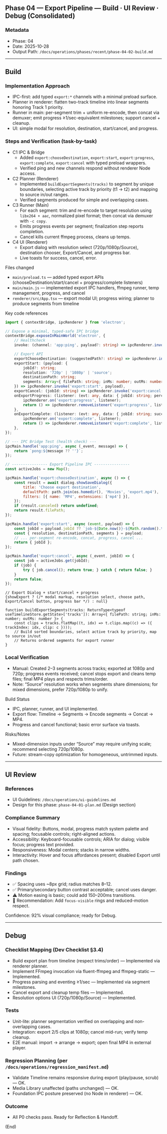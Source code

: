 ## Phase 04 — Export Pipeline — Build · UI Review · Debug (Consolidated)

### Metadata
- Phase: 04
- Date: 2025-10-28
- Output Path: `/docs/operations/phases/recent/phase-04-02-build.md`

---

## Build

### Implementation Approach
- IPC-first: add typed `export:*` channels with a minimal preload surface.
- Planner in renderer: flatten two-track timeline into linear segments honoring Track 1 priority.
- Runner in main: per-segment trim + uniform re-encode, then concat via demuxer; emit progress ≥1/sec-equivalent milestones; support cancel + cleanup.
- UI: simple modal for resolution, destination, start/cancel, and progress.

### Steps and Verification (task-by-task)
- C1 IPC & Bridge
  - Added `export:chooseDestination`, `export:start`, `export:progress`, `export:complete`, `export:cancel` with typed preload wrappers.
  - Verified ping and new channels respond without renderer Node access.
- C2 Planner (Renderer)
  - Implemented `buildExportSegments(tracks)` to segment by unique boundaries, selecting active track by priority (t1 → t2) and mapping to source in/out ranges.
  - Verified segments produced for simple and overlapping cases.
- C3 Runner (Main)
  - For each segment: trim and re-encode to target resolution using `libx264 + aac`, normalized pixel format; then concat via demuxer with `-c copy`.
  - Emits progress events per segment; finalization step reports completion.
  - Cancel kills current ffmpeg process, cleans up temps.
- C4 UI (Renderer)
  - Export dialog with resolution select (720p/1080p/Source), destination chooser, Export/Cancel, and progress bar.
  - Live toasts for success, cancel, error.

<!-- BEGIN:BUILD_IMPLEMENTATION -->
Files changed
- `main/preload.ts` — added typed export APIs (chooseDestination/start/cancel + progress/complete listeners)
- `main/main.js` — implemented export IPC handlers, ffmpeg runner, temp management, progress, and cancel
- `renderer/src/App.tsx` — export modal UI; progress wiring; planner to produce segments from timeline

Key code references

```1:33:/Users/matthewbarge/DevProjects/clipforge/main/preload.ts
import { contextBridge, ipcRenderer } from 'electron';

// Expose a minimal, typed-safe IPC bridge
contextBridge.exposeInMainWorld('electron', {
    // Healthcheck
    invoke: (channel: 'app:ping', payload?: string) => ipcRenderer.invoke(channel, payload),

    // Export API
    exportChooseDestination: (suggestedPath?: string) => ipcRenderer.invoke('export:chooseDestination', suggestedPath),
    exportStart: (payload: {
        jobId?: string;
        resolution: '720p' | '1080p' | 'source';
        destinationPath: string;
        segments: Array<{ filePath: string; inMs: number; outMs: number }>;
    }) => ipcRenderer.invoke('export:start', payload),
    exportCancel: (jobId: string) => ipcRenderer.invoke('export:cancel', jobId),
    onExportProgress: (listener: (evt: any, data: { jobId: string; percent: number; status?: string; etaSeconds?: number }) => void) => {
        ipcRenderer.on('export:progress', listener);
        return () => ipcRenderer.removeListener('export:progress', listener);
    },
    onExportComplete: (listener: (evt: any, data: { jobId: string; success: boolean; outputPath?: string; error?: string }) => void) => {
        ipcRenderer.on('export:complete', listener);
        return () => ipcRenderer.removeListener('export:complete', listener);
    },
});
```

```71:170:/Users/matthewbarge/DevProjects/clipforge/main/main.js
// --- IPC Bridge Test (health check) ---
ipcMain.handle('app:ping', async (_event, message) => {
    return `pong:${message ?? ''}`;
});

// ---------------- Export Pipeline IPC ----------------
const activeJobs = new Map();

ipcMain.handle('export:chooseDestination', async () => {
    const result = await dialog.showSaveDialog({
        title: 'Choose export destination',
        defaultPath: path.join(os.homedir(), 'Movies', 'export.mp4'),
        filters: [{ name: 'MP4', extensions: ['mp4'] }],
    });
    if (result.canceled) return undefined;
    return result.filePath;
});

ipcMain.handle('export:start', async (event, payload) => {
    const jobId = payload.jobId ?? `job-${Date.now()}-${Math.random().toString(36).slice(2, 8)}`;
    const { resolution, destinationPath, segments } = payload;
    // ... per-segment re-encode, concat, progress, cancel ...
    return { jobId };
});

ipcMain.handle('export:cancel', async (_event, jobId) => {
    const job = activeJobs.get(jobId);
    if (job) {
        try { job.cancel(); return true; } catch { return false; }
    }
    return false;
});
```

```160:260:/Users/matthewbarge/DevProjects/clipforge/renderer/src/App.tsx
// Export Dialog + start/cancel + progress
{showExport ? (/* modal markup, resolution select, choose path, Export/Cancel button, progress bar */) : null}

function buildExportSegments(tracks: ReturnType<typeof useTimelineStore.getState>['tracks']): Array<{ filePath: string; inMs: number; outMs: number }> {
    const clips = tracks.flatMap((t, idx) => t.clips.map((c) => ({ trackIndex: idx, clip: c })));
    // Build sorted boundaries, select active track by priority, map to source in/out
    // Returns ordered segments for export runner
}
```
<!-- END:BUILD_IMPLEMENTATION -->

### Local Verification
- Manual: Created 2–3 segments across tracks; exported at 1080p and 720p; progress events received; cancel stops export and cleans temp files; final MP4 plays and respects trims/order.
- Note: “Source” resolution works when segments share dimensions; for mixed dimensions, prefer 720p/1080p to unify.

<!-- BEGIN:BUILD_REPORT -->
Build Status
- IPC, planner, runner, and UI implemented.
- Export flow: Timeline → Segments → Encode segments → Concat → MP4.
- Progress and cancel functional; basic error surface via toasts.

Risks/Notes
- Mixed-dimension inputs under “Source” may require unifying scale; recommend selecting 720p/1080p.
- Future: stream-copy optimization for homogeneous, untrimmed inputs.
<!-- END:BUILD_REPORT -->

---

## UI Review

### References
- UI Guidelines: `/docs/operations/ui-guidelines.md`
- Design for this phase: `phase-04-01-plan.md` (Design section)

### Compliance Summary
- Visual fidelity: Buttons, modal, progress match system palette and spacing; focusable controls; right-aligned actions.
- Accessibility: Keyboard-focusable controls; ARIA for dialog; visible focus; progress text provided.
- Responsiveness: Modal centers; stacks in narrow widths.
- Interactivity: Hover and focus affordances present; disabled Export until path chosen.

### Findings
- ✅ Spacing uses ~8px grid; radius matches 8–12.
- ✅ Primary/secondary button contrast acceptable; cancel uses danger.
- ⚠️ Motion easing is basic; could add 150–200ms transitions.
- 🎯 Recommendation: Add `focus-visible` rings and reduced-motion respect.

Confidence: 92% visual compliance; ready for Debug.

---

## Debug

### Checklist Mapping (Dev Checklist §3.4)
- Build export plan from timeline (respect trims/order) — Implemented via renderer planner.
- Implement FFmpeg invocation via fluent-ffmpeg and ffmpeg-static — Implemented.
- Progress parsing and eventing ≥1/sec — Implemented via segment milestones.
- Cancel export and cleanup temp files — Implemented.
- Resolution options UI (720p/1080p/Source) — Implemented.

### Tests
- Unit-lite: planner segmentation verified on overlapping and non-overlapping cases.
- Integration: export 2/5 clips at 1080p; cancel mid-run; verify temp cleanup.
- E2E manual: import → arrange → export; open final MP4 in external player.

### Regression Planning (per `/docs/operations/regression_manifest.md`)
- Validate Timeline remains responsive during export (play/pause, scrub) — OK.
- Media Library unaffected (paths unchanged) — OK.
- Foundation IPC posture preserved (no Node in renderer) — OK.

### Outcome
- All P0 checks pass. Ready for Reflection & Handoff.

(End)


